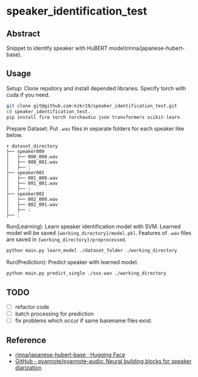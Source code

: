 # speaker_identification_test

## Abstract
Snippet to identify speaker with HuBERT model(rinna/japanese-hubert-base).

## Usage

Setup: Clone repsitory and install depended libraries. Specify torch with cuda if you need.
```bash
git clone git@github.com:kzkr19/speaker_identification_test.git
cd speaker_identification_test.
pip install fire torch torchaudio json transformers scikit-learn
```

Prepare Dataset: Put `.wav` files in separate folders for each speaker like below.
```text
+ dataset_directory
├── speaker009
│   ├── 000_000.wav
│   ├── 000_001.wav
│   ├── :
├── speaker001
│   ├── 001_000.wav
│   ├── 001_001.wav
│   ├── :
├── speaker002
│   ├── 002_000.wav
│   ├── 002_001.wav
│   ├── :
├── :
```

Run(Learning): Learn speaker identification model with SVM. Learned model will be saved `{working_directory}/model.pkl`. Features of `.wav` files are saved in `{working_directory}/preprocessed`.
```bash
python main.py learn_model ./dataset_folder ./working_directory
```

Run(Prediction): Predict speaker with learned model.
```bash
python main.py predict_single ./xxx.wav ./working_directory
```

## TODO
* [ ] refactor code
* [ ] batch processing for prediction
* [ ] fix problems which occur if same basename files exist.

## Reference
* [rinna/japanese-hubert-base · Hugging Face](https://huggingface.co/rinna/japanese-hubert-base)
* [GitHub - pyannote/pyannote-audio: Neural building blocks for speaker diarization](https://github.com/pyannote/pyannote-audio?tab=readme-ov-file#pyannoteaudio-speaker-diarization-toolkit)
